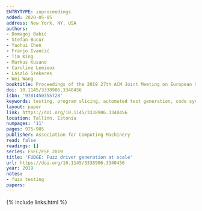 ```yaml
---
ENTRYTYPE: inproceedings
added: 2020-05-05
address: New York, NY, USA
authors:
- Domagoj Babić
- Stefan Bucur
- Yaohui Chen
- Franjo Ivančić
- Tim King
- Markus Kusano
- Caroline Lemieux
- László Szekeres
- Wei Wang
booktitle: Proceedings of the 2019 27th ACM Joint Meeting on European Software Engineering Conference and Symposium on the Foundations of Software Engineering
doi: 10.1145/3338906.3340456
isbn: '9781450355728'
keywords: testing, program slicing, automated test generation, code synthesis, software security, fuzz testing, fuzzing
layout: paper
link: https://doi.org/10.1145/3338906.3340456
location: Tallinn, Estonia
numpages: '11'
pages: 975-985
publisher: Association for Computing Machinery
read: false
readings: []
series: ESEC/FSE 2019
title: 'FUDGE: Fuzz driver generation at scale'
url: https://doi.org/10.1145/3338906.3340456
year: 2019
notes:
- fuzz testing
papers:
---
```

{% include links.html %}
